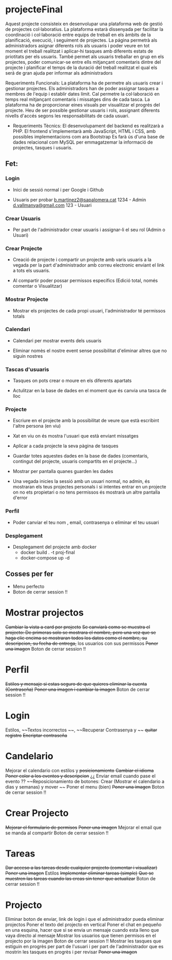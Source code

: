 # projecteFinal
Aquest projecte consisteix en desenvolupar una plataforma web de gestió de projectes
col·laboratius.
La plataforma estarà dissenyada per facilitar la coordinació i col·laboració entre equips de
treball en els àmbits de la planificació, execució, i seguiment de projectes. La página permetrà
als administradors asignar diferents rols als usuaris i poder veure en tot moment el treball
realitzat i aplicar-hi tasques amb diferents estats de priotitats per els usuaris.
També permet als usuaris treballar en grup en els projectes, poder comunicar-se entre ells
mitjançant comentaris dintre del projecte i planificar el temps de la duració del treball realitzat
el qual els será de gran ajuda per informar als administradors

Requeriments Funcionals:
La plataforma ha de permetre als usuaris crear i gestionar projectes.
Els administradors han de poder assignar tasques a membres de l'equip i establir dates límit.
Cal permetre la col·laboració en temps real mitjançant comentaris i missatges dins de cada
tasca.
La plataforma ha de proporcionar eines visuals per visualitzar el progrés del projecte.
Heu de ser possible gestionar usuaris i rols, assignant diferents nivells d'accés segons les
responsabilitats de cada usuari.
- Requeriments Tècnics:
El desenvolupament del backend es realitzarà a PHP.
El frontend s'implementarà amb JavaScript, HTML i CSS, amb possibles implementacions com
ara Bootstrap
Es farà ús d'una base de dades relacional com MySQL per emmagatzemar la informació de
projectes, tasques i usuaris.

## Fet: 

### Login
- Inici de sessió normal i per Google i Github

- Usuaris per probar
b.martinez2@sapalomera.cat 1234 - Admin
d.vallmanya@gmail.com 123 - Usuari
### Crear Usuaris
- Per part de l'administrador crear usuaris i assignar-li el seu rol (Admin o Usuari)


### Crear Projecte
- Creació de projecte i compartir un projecte amb varis usuaris a la vegada  per la part d'administrador amb correu electronic enviant el link a tots els usuaris.

- Al compartir poder possar permissos específics (Edició total, només comentar o Visualitzar)
### Mostrar Projecte
- Mostrar els projectes de cada propi usuari, l'administrador té permissos totals 
### Calendari
- Calendari per mostrar events dels usuaris

- Eliminar nomès el nostre event sense possibilitat d'eliminar altres que no siguin nostres
### Tascas d'usuaris
- Tasques on pots crear o moure en els diferents apartats

- Actulitzar en la base de dades en el moment que és canvia una tasca de lloc
### Projecte
- Escriure en el projecte amb la possibilitat de veure que està escribint l'altre persona (en viu)

- Xat en viu on és mostra l'usuari que està enviant missatges

- Aplicar a cada projecte la seva pàgina de tasques

- Guardar totes aquestes dades en la base de dades (comentaris, contingut del projecte, usuaris compartits en el projecte...)

- Mostrar per pantalla quanes guarden les dades

- Una vegada inicies la sessió amb un usuari normal, no admin, és mostraran els teus projectes personals i si intentes entrar en un projecte on no ets propietari o no tens permissos és mostrarà un altre pantalla d'error
### Perfil
- Poder canviar el teu nom , email, contrasenya o eliminar el teu usuari
### Desplegament
- Desplegament del projecte amb docker 
    - docker build . -t proj-final
    - docker-compose up -d






## Cosses per fer
- Menu perfecto 
- Boton de cerrar session !!
# Mostrar  projectos 
~~Cambiar la vista a card por projecto~~
~~Se canviarà como se muestra el projecto: De primeras solo se mostrara el nombre, pero una vez que se haga clic encima se mostraran todos los datos como el nombre, su descripcion, su fecha de entrega,~~ los usuarios con sus permissos
~~Poner una imagen~~
Boton de cerrar session !!
# Perfil 
~~Estilos y mensaje si estas seguro de que quieres eliminar la cuenta (Contraseña)~~
~~Poner una imagen i cambiar la imagen~~
Boton de cerrar session !!
# Login
Estilos,  ~~Textos incorrectos ~~, ~~Recuperar Contrasenya y ~~ ~~quitar registro~~
~~Encriptar contraseña~~
# Candelario
Mejorar el calendario con estilos y ~~posicionamiento~~
~~Cambiar el idioma~~
~~Poner color a los eventos y descripcion~~
¿¿ Enviar email cuando pase el evento  ??
~~Reposicionamiento de botones: Crear (Mostrar el calendario a dias y semanas) y mover ~~
Poner el menu (bien)
~~Poner una imagen~~
Boton de cerrar session !!
# Crear Projecto 
~~Mejorar el formulario de permisos~~
~~Poner una imagen~~
Mejorar el email que se manda al compartir
Boton de cerrar session !!
# Tareas
~~Dar acceso a las tareas desde cualquier projecto (comentar i visualizar)~~
~~Poner una imagen~~
Estilos
~~Implementar eliminar tareas (simple)~~
~~Que se muestren las tareas cuando las creas sin tener que actualizar~~
Boton de cerrar session !!
# Projecto
Eliminar boton de enviar, link de login i que el administrador pueda eliminar projectos
Poner el texto del projecto en vertical
Poner el chat en pequeño en una esquina, hacer que si se envia un mensaje cuando esta lleno que vaya directo al mensaje
Mostrar los usuarios que tienen permisos en el projecto por la imagen 
Boton de cerrar session !!
Mostrar les tasques que estiguin en progrès per part de l'usuari i per part de l'administrador que es mostrin les tasques en progrès i per revisar
~~Poner una imagen~~
